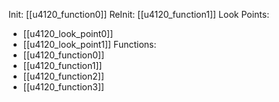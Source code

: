 Init: [[u4120_function0]]
ReInit: [[u4120_function1]]
Look Points:
- [[u4120_look_point0]]
- [[u4120_look_point1]]
Functions:
- [[u4120_function0]]
- [[u4120_function1]]
- [[u4120_function2]]
- [[u4120_function3]]
